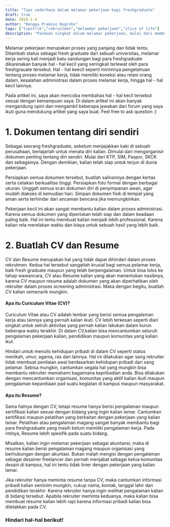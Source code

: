 ```yaml
---
title: "Tips sederhana dalam melamar pekerjaan bagi freshgraduate"
draft: true
date: 2020-1-4
author: "Rengga Prakoso Nugroho"
tags: ["tipstrik","rekruitmen","melawmar pekerjaan","slice of life"]
description: "Panduan singkat dalam melamar pekerjaan, mulai dari membuat CV hingga walk-in interview. Kumpulan jawaban serta pengalaman"
---
```


Melamar pekerjaan merupakan proses yang panjang dan tidak tentu. Ditambah status sebagai fresh graduate dari sebuah universitas, melamar kerja sering kali menjadi batu sandungan bagi para freshgraduate dikarenakan banyak hal - hal kecil yang seringkali terlewat oleh para freshgrauate tersebut. Hal - hal keecil seperti minimnya pengetahuan tentang proses melamar kerja, tidak memiliki koneksi atau relasi orang dalam, kesalahan administrasi dalam proses melamar kerja, hingga hal - hal kecil lainnya.

Pada artikel ini, saya akan mencoba membahas hal - hal kecil tersebut sesuai dengan kemampuan saya. Di dalam artikel ini akan banyak mengandung opini dan mengambil beberapa jawaban dari forum yang saya ikuti guna mendukung artikel yang saya buat. Feel free to ask question :)


# 1. Dokumen tentang diri sendiri

Sebagai seorang freshgraduate, sebelum menjejakkan kaki di sebuah perusahaan, berlajarlah untuk menata diri kalian. Dimulai dari mengorganisir dokumen penting tentang diri sendiri. Mulai dari KTP, SIM, Paspor, SKCK dan sebagainya. Dengan demikian, kalian telah siap untuk terjun di dunia pekerjaan.

Persiapkan semua dokumen tersebut, buatlah salinannya dengan kertas serta cetakan berkualitas tinggi. Persiapkan foto formal dengan berbagai ukuran. Unggah semua scan dokumen diri di penyimpanan awan, agar mudah diakses di kemudian hari. Simpan dokumen fisik di tempat yang aman serta terhindar dari ancaman bencana jika memungkinkan.

Pekerjaan kecil ini akan sangat membantu kalian dalam proses administrasi. Karena semua dokumen yang diperlukan telah siap dan dalam keadaan paling baik. Hal ini tentu membuat kalian menjadi lebih professional. Karena kalian rela merelakan waktu dan biaya untuk sebuah hasil yang lebih baik.

# 2. Buatlah CV dan Resume

CV dan Resume merupakan hal yang tidak dapat dihindari dalam proses rekrutmen. Kedua hal tersebut sangatlah krusial bagi semua pelamar kerja, baik fresh graduate maupun yang telah berpengalaman. Untuk bisa lolos ke tahap wawancara, CV atau Resume kalian yang akan menentukan nasibnya, karena CV maupun resume adalah dokumen yang akan diperhatikan oleh rekruiter dalam proses screening administrasi. Maka dengan begitu, buatlah CV kalian semenarik mungkin.

#### Apa itu Curiculum Vitae (CV)?

Curiculum Vitae atau CV adalah lembar yang berisi semua pengalaman kerja atau lainnya yang pernah kalian ikuti. CV lebih terkesan seperti diari singkat untuk selruh aktivitas yang pernah kalian lakukan dalam kurun beberapa waktu terakhir. Di dalam CV,kalian bisa mencantumkan seluruh pengalaman pekerjaan kalian, pendidikan maupun komunitas yang kalian ikut.

Hindari untuk menulis kehidupan pribadi di dalam CV seperti status menikah, umur, agama, ras dan lainnya. Hal ini dilakukan agar sang rekruiter tidak membuat penilaian awal berdasarkan kehidupan pribadi dari sang pelamar. Sebisa mungkin, cantumkan segala hal yang mungkin bisa membantu rekruiter memahami bagaimana kepribadian anda. Bisa dilakukan dengan mencantumkan organisasi, komunitas yang aktif kalian ikuti maupun pengalaman kepanitiaan pad suatu kegiatan di kampus maupun masyarakat.

#### Apa itu Resume?

Sama halnya dengan CV, tetapi resume hanya berisi pengalaman maupun sertifikasi kalian sesuai dengan bidang yang ingin kalian lamar. Cantumkan sertifikasi maupun pelatihan yang berkaitan dengan pekerjaan yang kalian lamar. Pelatihan atau pengalaman magang sangat banyak membantu bagi para freshgraduate yang masih belum memiliki pengalaman kerja. Pada intinya, Resume lebih spesifik pada suatu bidang.

Misalkan, kalian ingin melamar pekerjaan sebagai akuntansi, maka di resume kalian berisi pengalaman magang maupun organisasi yang berhubungan dengan akuntasi. Bukan malah mengisi dengan pengalaman sebagai desainer freelancer dan pernah menjabat sebagai ketua komunitas desain di kampus, hal ini tentu tidak linier dengan pekerjaan yang kalian lamar.

Jika rekruiter hanya meminta resume tanpa CV, maka cantumkan informasi pribadi kalian seminim mungkin, cukup nama, kontak, tanggal lahir dan pendidikan terakhir. Karena rekruiter hanya ingin melihat pengalaman kalian di bidang tersebut. Apabila rekruiter meminta keduanya, maka kalian bisa membuat resume kalian lebih rapi karena informasi pribadi kalian bisa diletakkan pada CV.

### Hindari hal-hal berikut!
